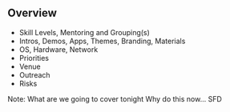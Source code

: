 ## Overview

- Skill Levels, Mentoring and Grouping(s)
- Intros, Demos, Apps, Themes, Branding, Materials
- OS, Hardware, Network
- Priorities
- Venue
- Outreach
- Risks


Note:
What are we going to cover tonight
Why do this now... SFD

